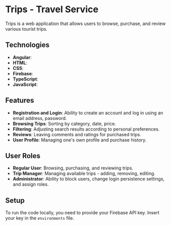 # Trips - Travel Service

Trips is a web application that allows users to browse, purchase, and review various tourist trips.

## Technologies

- **Angular**: 
- **HTML**: 
- **CSS**: 
- **Firebase**: 
- **TypeScript**: 
- **JavaScript**: 

## Features

- **Registration and Login**: Ability to create an account and log in using an email address, password.
- **Browsing Trips**: Sorting by category, date, price.
- **Filtering**: Adjusting search results according to personal preferences.
- **Reviews**: Leaving comments and ratings for purchased trips.
- **User Profile**: Managing one's own profile and purchase history.

## User Roles

- **Regular User**: Browsing, purchasing, and reviewing trips.
- **Trip Manager**: Managing available trips - adding, removing, editing.
- **Administrator**: Ability to block users, change login persistence settings, and assign roles.

## Setup
To run the code locally, you need to provide your Firebase API key. Insert your key in the `environments` file.
